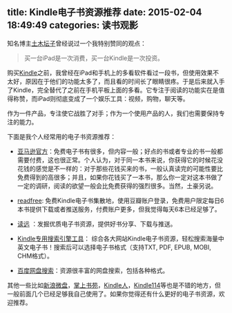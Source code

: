 title: Kindle电子书资源推荐
date: 2015-02-04 18:49:49
categories: 读书观影
---



知名博主[土木坛子](https://tumutanzi.com/)曾经说过一个我特别赞同的观点：
> 买一台iPad是一次消费，买一台Kindle是一次投资。

<!--more-->

购买[Kindle](http://drunkevil.com/2015/01/28/kindle/#more)之前，我曾经在iPad和手机上的多看软件看过一段书，但使用效果不太好，原因在于他们的功能太多了，而且看的时间长了眼睛很疼。于是后来就入手了Kindle，完全替代了之前在手机平板上面的多看。它专注于阅读的功能实在是值得称赞，而iPad则彻底变成了一个娱乐工具：视频，购物，聊天等。

作为一件产品，专注使它战胜了对手；作为一个使用产品的人，我们也需要保持专注的能力。

下面是我个人经常用的电子书资源推荐：





-  [亚马逊官方](http://www.amazon.cn/Kindle%E5%85%8D%E8%B4%B9%E7%94%B5%E5%AD%90%E4%B9%A6/b/ref=amb_link_30927692_12?ie=UTF8&node=116175071&pf_rd_m=A1AJ19PSB66TGU&pf_rd_s=left-2&pf_rd_r=019VVFFWQYQAVAHCRP80&pf_rd_t=101&pf_rd_p=81488872&pf_rd_i=116169071)：免费电子书有很多，但内容一般；好点的书或者专业的书一般都需要付费，这也很正常。个人认为，对于同一本书来说，你获得它的时候花没花钱的感觉是不一样的：对于那些花钱买来的书，一般认真读完的可能性要比免费得到的高很多；并且，如果你花钱买了一本书，那么你一定对这本书做了一定的调研，阅读的欲望一般会比免费获得的强烈很多。当然，土豪另说。






- [readfree](http://readfree.me/): 免费Kindle电子书集散地，使用豆瓣账户登录，免费用户限定每日6本书提供下载或者推送服务，付费账户更多，但我觉得每天6本已经足够了。





- [读远](http://www.readfar.com/) ：发掘优质电子书资源，提供好书分享、下载与推送。





- [Kindle专用搜索引擎工具](http://forfrigg.com/)： 综合各大网站Kindle电子书资源，轻松搜索海量中英文电子书！搜索后可以选择电子书格式（支持TXT, PDF, EPUB, MOBI, CHM格式）。





- [百度网盘搜索](http://www.sopanpan.com/)：资源很丰富的网盘搜索，包括各种格式。

其他一些比如[新浪微盘](http://vdisk.weibo.com/share/hot?log_target=navigation_hot_file)，[掌上书苑](https://www.cnepub.com/)，[Kindle人](http://kandouren.com/)，[Kindle114](http://www.kindle114.com/)等也是不错的地方，但一般前面几个已经足够我自己使用了。如果你觉得还有什么更好的电子书资源，欢迎推荐。
